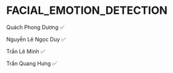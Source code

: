 # FACIAL_EMOTION_DETECTION

Quách Phong Dương ✅

Nguyễn Lê Ngọc Duy ✅

Trần Lê Minh ✅

Trần Quang Hưng ✅
